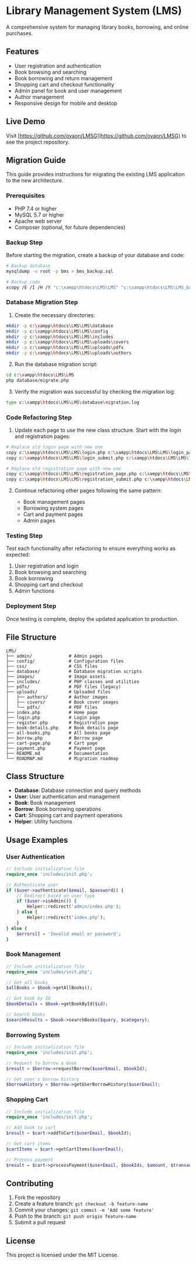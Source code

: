 # Library Management System (LMS)

A comprehensive system for managing library books, borrowing, and online purchases.

## Features

- User registration and authentication
- Book browsing and searching
- Book borrowing and return management
- Shopping cart and checkout functionality
- Admin panel for book and user management
- Author management
- Responsive design for mobile and desktop

## Live Demo

Visit [https://github.com/oyaon/LMSG](https://github.com/oyaon/LMSG) to see the project repository.

## Migration Guide

This guide provides instructions for migrating the existing LMS application to the new architecture.

### Prerequisites

- PHP 7.4 or higher
- MySQL 5.7 or higher
- Apache web server
- Composer (optional, for future dependencies)

### Backup Step

Before starting the migration, create a backup of your database and code:

```bash
# Backup database
mysqldump -u root -p bms > bms_backup.sql

# Backup code
xcopy /E /I /H /Y "c:\xampp\htdocs\LMS\LMS" "c:\xampp\htdocs\LMS\LMS_backup"
```

### Database Migration Step

1. Create the necessary directories:

```bash
mkdir -p c:\xampp\htdocs\LMS\LMS\database
mkdir -p c:\xampp\htdocs\LMS\LMS\config
mkdir -p c:\xampp\htdocs\LMS\LMS\includes
mkdir -p c:\xampp\htdocs\LMS\LMS\uploads\covers
mkdir -p c:\xampp\htdocs\LMS\LMS\uploads\pdfs
mkdir -p c:\xampp\htdocs\LMS\LMS\uploads\authors
```

2. Run the database migration script:

```bash
cd c:\xampp\htdocs\LMS\LMS
php database/migrate.php
```

3. Verify the migration was successful by checking the migration log:

```bash
type c:\xampp\htdocs\LMS\LMS\database\migration.log
```

### Code Refactoring Step

1. Update each page to use the new class structure. Start with the login and registration pages:

```bash
# Replace old login page with new one
copy c:\xampp\htdocs\LMS\LMS\login.php c:\xampp\htdocs\LMS\LMS\login_page.php.bak
copy c:\xampp\htdocs\LMS\LMS\login_submit.php c:\xampp\htdocs\LMS\LMS\login_submit.php.bak

# Replace old registration page with new one
copy c:\xampp\htdocs\LMS\LMS\registration_page.php c:\xampp\htdocs\LMS\LMS\registration_page.php.bak
copy c:\xampp\htdocs\LMS\LMS\registration_submit.php c:\xampp\htdocs\LMS\LMS\registration_submit.php.bak
```

2. Continue refactoring other pages following the same pattern:

   - Book management pages
   - Borrowing system pages
   - Cart and payment pages
   - Admin pages

### Testing Step

Test each functionality after refactoring to ensure everything works as expected:

1. User registration and login
2. Book browsing and searching
3. Book borrowing
4. Shopping cart and checkout
5. Admin functions

### Deployment Step

Once testing is complete, deploy the updated application to production.

## File Structure

```
LMS/
├── admin/              # Admin pages
├── config/             # Configuration files
├── css/                # CSS files
├── database/           # Database migration scripts
├── images/             # Image assets
├── includes/           # PHP classes and utilities
├── pdfs/               # PDF files (legacy)
├── uploads/            # Uploaded files
│   ├── authors/        # Author images
│   ├── covers/         # Book cover images
│   └── pdfs/           # PDF files
├── index.php           # Home page
├── login.php           # Login page
├── register.php        # Registration page
├── book-details.php    # Book details page
├── all-books.php       # All books page
├── borrow.php          # Borrow page
├── cart-page.php       # Cart page
├── payment.php         # Payment page
├── README.md           # Documentation
└── ROADMAP.md          # Migration roadmap
```

## Class Structure

- **Database**: Database connection and query methods
- **User**: User authentication and management
- **Book**: Book management
- **Borrow**: Book borrowing operations
- **Cart**: Shopping cart and payment operations
- **Helper**: Utility functions

## Usage Examples

### User Authentication

```php
// Include initialization file
require_once 'includes/init.php';

// Authenticate user
if ($user->authenticate($email, $password)) {
    // Redirect based on user type
    if ($user->isAdmin()) {
        Helper::redirect('admin/index.php');
    } else {
        Helper::redirect('index.php');
    }
} else {
    $errors[] = 'Invalid email or password';
}
```

### Book Management

```php
// Include initialization file
require_once 'includes/init.php';

// Get all books
$allBooks = $book->getAllBooks();

// Get book by ID
$bookDetails = $book->getBookById($id);

// Search books
$searchResults = $book->searchBooks($query, $category);
```

### Borrowing System

```php
// Include initialization file
require_once 'includes/init.php';

// Request to borrow a book
$result = $borrow->requestBorrow($userEmail, $bookId);

// Get user's borrow history
$borrowHistory = $borrow->getUserBorrowHistory($userEmail);
```

### Shopping Cart

```php
// Include initialization file
require_once 'includes/init.php';

// Add book to cart
$result = $cart->addToCart($userEmail, $bookId);

// Get cart items
$cartItems = $cart->getCartItems($userEmail);

// Process payment
$result = $cart->processPayment($userEmail, $bookIds, $amount, $transactionId);
```

## Contributing

1. Fork the repository
2. Create a feature branch: `git checkout -b feature-name`
3. Commit your changes: `git commit -m 'Add some feature'`
4. Push to the branch: `git push origin feature-name`
5. Submit a pull request

## License

This project is licensed under the MIT License.